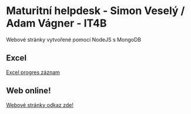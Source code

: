 # Maturitní helpdesk - Simon Veselý / Adam Vágner - IT4B

Webové stránky vytvořené pomocí NodeJS s MongoDB

## Excel

[Excel progres záznam](https://maturitnihelpdesk.glitch.me) 


## Web online!

[Webové stránky odkaz zde!](https://maturitnihelpdesk.glitch.me) 

